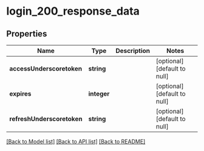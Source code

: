 # login_200_response_data

## Properties
Name | Type | Description | Notes
------------ | ------------- | ------------- | -------------
**accessUnderscoretoken** | **string** |  | [optional] [default to null]
**expires** | **integer** |  | [optional] [default to null]
**refreshUnderscoretoken** | **string** |  | [optional] [default to null]

[[Back to Model list]](../README.md#documentation-for-models) [[Back to API list]](../README.md#documentation-for-api-endpoints) [[Back to README]](../README.md)


